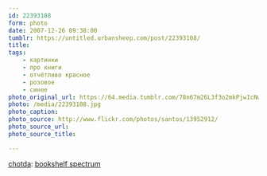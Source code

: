 ```yaml
---
id: 22393108
form: photo
date: 2007-12-26 09:38:00
tumblr: https://untitled.urbansheep.com/post/22393108/
title:
tags:
    - картинки
    - про книги
    - отчётливо красное
    - розовое
    - синее
photo_original_url: https://64.media.tumblr.com/78n67m26L3f3o2mkPjwIcNw6_500.jpg
photo: /media/22393108.jpg
photo_caption: 
photo_source: http://www.flickr.com/photos/santos/13952912/
photo_source_url:
photo_source_title:

---
```


<p><a href="http://flickr.com/photos/santos">chotda</a>: <a href="http://farm1.static.flickr.com/13/13952912_ad8c6fd4a4.jpg?v=0">bookshelf spectrum</a></p>
